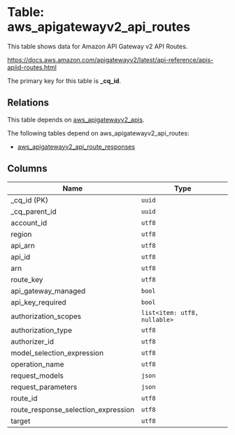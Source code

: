 # Table: aws_apigatewayv2_api_routes

This table shows data for Amazon API Gateway v2 API Routes.

https://docs.aws.amazon.com/apigatewayv2/latest/api-reference/apis-apiid-routes.html

The primary key for this table is **_cq_id**.

## Relations

This table depends on [aws_apigatewayv2_apis](aws_apigatewayv2_apis.md).

The following tables depend on aws_apigatewayv2_api_routes:
  - [aws_apigatewayv2_api_route_responses](aws_apigatewayv2_api_route_responses.md)

## Columns

| Name          | Type          |
| ------------- | ------------- |
|_cq_id (PK)|`uuid`|
|_cq_parent_id|`uuid`|
|account_id|`utf8`|
|region|`utf8`|
|api_arn|`utf8`|
|api_id|`utf8`|
|arn|`utf8`|
|route_key|`utf8`|
|api_gateway_managed|`bool`|
|api_key_required|`bool`|
|authorization_scopes|`list<item: utf8, nullable>`|
|authorization_type|`utf8`|
|authorizer_id|`utf8`|
|model_selection_expression|`utf8`|
|operation_name|`utf8`|
|request_models|`json`|
|request_parameters|`json`|
|route_id|`utf8`|
|route_response_selection_expression|`utf8`|
|target|`utf8`|